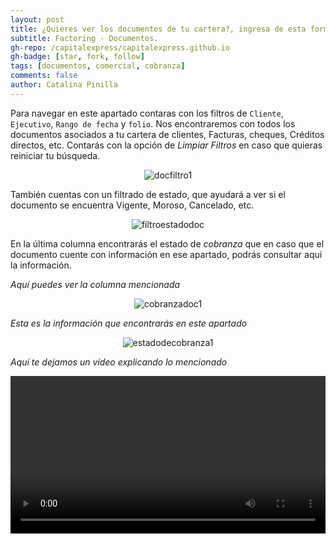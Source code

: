 ```yaml
---
layout: post
title: ¿Quieres ver los documentos de tu cartera?, ingresa de esta forma.
subtitle: Factoring - Documentos.
gh-repo: /capitalexpress/capitalexpress.github.io
gh-badge: [star, fork, follow]
tags: [documentos, comercial, cobranza]
comments: false
author: Catalina Pinilla
---
```

Para navegar en este apartado contaras con los filtros de `Cliente`, `Ejecutivo`, `Rango de fecha` y `folio`. Nos encontraremos con todos los documentos asociados a tu cartera de clientes, Facturas, cheques, Créditos directos, etc. Contarás con la opción de *Limpiar Filtros* en caso que quieras reiniciar tu búsqueda. 

<p align="center">
  <img src="https://cdn.capitalexpress.cl/img/docfiltro1.png" alt="docfiltro1">
</p>


También cuentas con un filtrado de estado, que ayudará a ver si el documento se encuentra Vigente, Moroso, Cancelado, etc.

<p align="center">
  <img src="https://cdn.capitalexpress.cl/img/filtroestadodoc1.png" alt="filtroestadodoc">
</p>

En la última columna encontrarás el estado de *cobranza* que en caso que el documento cuente con información en ese apartado, podrás consultar aquí la información.

*Aquí puedes ver la columna mencionada* 

<p align="center">
  <img src="https://cdn.capitalexpress.cl/img/cobranzadoc1.png" alt="cobranzadoc1">
</p>

*Esta es la información que encontrarás en este apartado*

<p align="center">
  <img src="https://cdn.capitalexpress.cl/img/estadodecobranza1.png" alt="estadodecobranza1">
</p>

*Aquí te dejamos un vídeo explicando lo mencionado* 

<video width="100%"  controls>
  <source src="https://cdn.capitalexpress.cl/video/módulodedocumentos.mp4" type="video/mp4">
</video>
